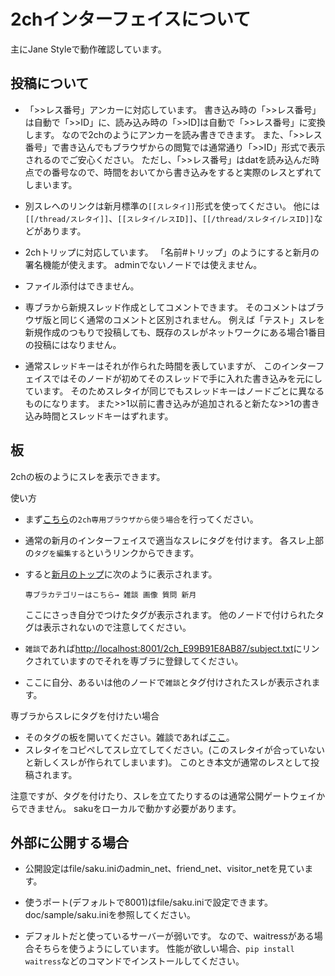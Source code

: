 2chインターフェイスについて
============================

主にJane Styleで動作確認しています。

投稿について
-------------
* 「>>レス番号」アンカーに対応しています。
  書き込み時の「>>レス番号」は自動で「>>ID」に、読み込み時の「>>ID]は自動で「>>レス番号」に変換します。
  なので2chのようにアンカーを読み書きできます。
  また、「>>レス番号」で書き込んでもブラウザからの閲覧では通常通り「>>ID」形式で表示されるのでご安心ください。
  ただし、「>>レス番号」はdatを読み込んだ時点での番号なので、時間をおいてから書き込みをすると実際のレスとずれてしまいます。

* 別スレへのリンクは新月標準の`[[スレタイ]]`形式を使ってください。
  他には`[[/thread/スレタイ]]`、`[[スレタイ/レスID]]`、`[[/thread/スレタイ/レスID]]`などがあります。

* 2chトリップに対応しています。
  「名前#トリップ」のようにすると新月の署名機能が使えます。
  adminでないノードでは使えません。

* ファイル添付はできません。

* 専ブラから新規スレッド作成としてコメントできます。
  そのコメントはブラウザ版と同じく通常のコメントと区別されません。
  例えば「テスト」スレを新規作成のつもりで投稿しても、既存のスレがネットワークにある場合1番目の投稿にはなりません。

* 通常スレッドキーはそれが作られた時間を表していますが、
  このインターフェイスではそのノードが初めてそのスレッドで手に入れた書き込みを元にしています。
  そのためスレタイが同じでもスレッドキーはノードごとに異なるものになります。
  また>>1以前に書き込みが追加されると新たな>>1の書き込み時間とスレッドキーはずれます。

板
-----------------
2chの板のようにスレを表示できます。

使い方
* まず[こちら](./README.ja.md)の`2ch専用ブラウザから使う場合`を行ってください。
* 通常の新月のインターフェイスで適当なスレにタグを付けます。
  各スレ上部の`タグを編集する`というリンクからできます。
* すると[新月のトップ](http://localhost:8000/gateway.cgi)に次のように表示されます。

  ```
  専ブラカテゴリーはこちら→ 雑談 画像 質問 新月
  ```

  ここにさっき自分でつけたタグが表示されます。
  他のノードで付けられたタグは表示されないので注意してください。
* `雑談`であれば[http://localhost:8001/2ch_E99B91E8AB87/subject.txt](http://localhost:8001/2ch_E99B91E8AB87/subject.txt)にリンクされていますのでそれを専ブラに登録してください。
* ここに自分、あるいは他のノードで`雑談`とタグ付けされたスレが表示されます。

専ブラからスレにタグを付けたい場合
* そのタグの板を開いてください。雑談であれば[ここ](http://localhost:8001/2ch_E99B91E8AB87/subject.txt)。
* スレタイをコピペしてスレ立てしてください。(このスレタイが合っていないと新しくスレが作られてしまいます)。
  このとき本文が通常のレスとして投稿されます。

注意ですが、タグを付けたり、スレを立てたりするのは通常公開ゲートウェイからできません。
sakuをローカルで動かす必要があります。


外部に公開する場合
-------------------

* 公開設定はfile/saku.iniのadmin_net、friend_net、visitor_netを見ています。

* 使うポート(デフォルトで8001)はfile/saku.iniで設定できます。
   doc/sample/saku.iniを参照してください。

* デフォルトだと使っているサーバーが弱いです。
  なので、waitressがある場合そちらを使うようにしています。
  性能が欲しい場合、`pip install waitress`などのコマンドでインストールしてください。
